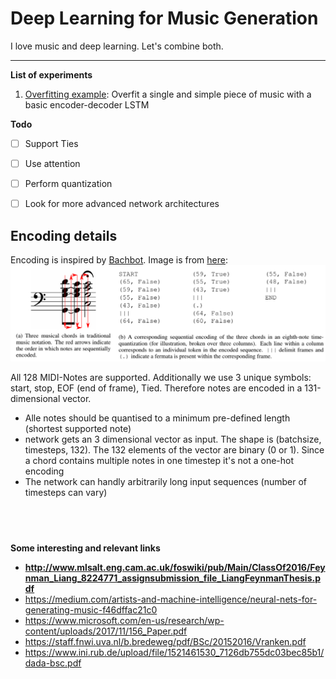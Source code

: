 # Deep Learning for Music Generation
I love music and deep learning. Let's combine both.

---
**List of experiments**
1. [Overfitting example](01_Overfitting_Simple_Song.ipynb): Overfit a single and simple piece of music with a basic encoder-decoder LSTM


**Todo**
- [ ] Support Ties
- [ ] Use attention
- [ ] Perform quantization
- [ ] Look for more advanced network architectures


## Encoding details
Encoding is inspired by [Bachbot](https://github.com/feynmanliang/bachbot). Image is from [here](https://www.microsoft.com/en-us/research/wp-content/uploads/2017/11/156_Paper.pdf): 
![Encoding from Bachbot](images/bachbot_encoding.PNG)

All 128 MIDI-Notes are supported. Additionally we use 3 unique symbols: start, stop, EOF (end of frame), Tied. Therefore notes are encoded in a 131-dimensional vector.

* Alle notes should be quantised to a minimum pre-defined length (shortest supported note)
* network gets an 3 dimensional vector as input. The shape is (batchsize, timesteps, 132). The 132 elements of the vector are binary (0 or 1). Since a chord contains multiple notes in one timestep it's not a one-hot encoding
* The network can handly arbitrarily long input sequences (number of timesteps can vary)



&nbsp;
---
**Some interesting and relevant links**
* **http://www.mlsalt.eng.cam.ac.uk/foswiki/pub/Main/ClassOf2016/Feynman_Liang_8224771_assignsubmission_file_LiangFeynmanThesis.pdf**
* https://medium.com/artists-and-machine-intelligence/neural-nets-for-generating-music-f46dffac21c0
* https://www.microsoft.com/en-us/research/wp-content/uploads/2017/11/156_Paper.pdf
* https://staff.fnwi.uva.nl/b.bredeweg/pdf/BSc/20152016/Vranken.pdf
* https://www.ini.rub.de/upload/file/1521461530_7126db755dc03bec85b1/dada-bsc.pdf